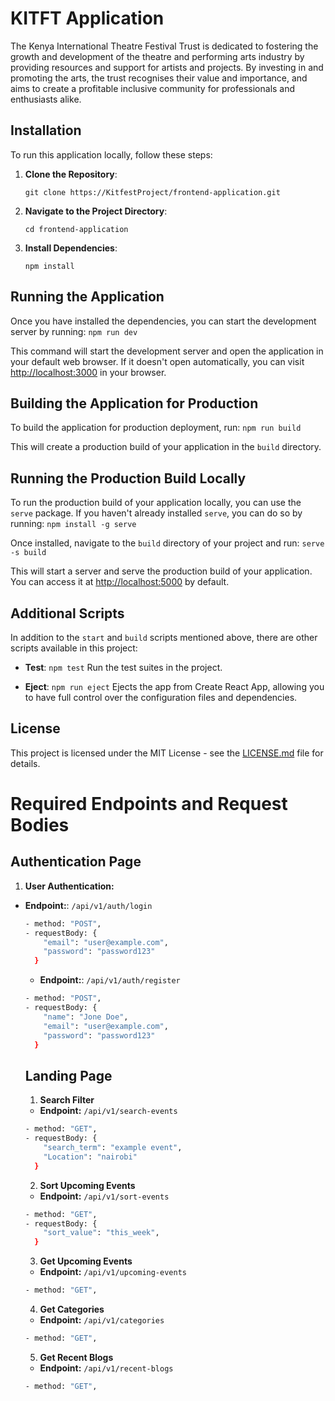 # KITFT Application

The Kenya International Theatre Festival Trust is dedicated to fostering the growth and development of the theatre and performing arts industry by providing resources and support for artists and projects. By investing in and promoting the arts, the trust recognises their value and importance, and aims to create a profitable inclusive community for professionals and enthusiasts alike.

## Installation

To run this application locally, follow these steps:

1. **Clone the Repository**: 
    ```
    git clone https://KitfestProject/frontend-application.git
    ```

2. **Navigate to the Project Directory**: 
    ```
    cd frontend-application
    ```

3. **Install Dependencies**: 
    ```
    npm install
    ```

## Running the Application

Once you have installed the dependencies, you can start the development server by running: `npm run dev`


This command will start the development server and open the application in your default web browser. If it doesn't open automatically, you can visit [http://localhost:3000](http://localhost:3000) in your browser.

## Building the Application for Production

To build the application for production deployment, run: `npm run build`


This will create a production build of your application in the `build` directory.

## Running the Production Build Locally

To run the production build of your application locally, you can use the `serve` package. If you haven't already installed `serve`, you can do so by running: `npm install -g serve`

Once installed, navigate to the `build` directory of your project and run: `serve -s build`

This will start a server and serve the production build of your application. You can access it at [http://localhost:5000](http://localhost:5000) by default.

## Additional Scripts

In addition to the `start` and `build` scripts mentioned above, there are other scripts available in this project:

- **Test**: `npm test`
  Run the test suites in the project.

- **Eject**: `npm run eject`
  Ejects the app from Create React App, allowing you to have full control over the configuration files and dependencies.

## License

This project is licensed under the MIT License - see the [LICENSE.md](LICENSE.md) file for details.

# Required Endpoints and Request Bodies

## Authentication Page

1. **User Authentication:**

- **Endpoint:**: `/api/v1/auth/login`

  ```bash
  - method: "POST",
  - requestBody: {
      "email": "user@example.com",
      "password": "password123"
    }
  ```

  - **Endpoint:**: `/api/v1/auth/register`

  ```bash
  - method: "POST",
  - requestBody: {
      "name": "Jone Doe",
      "email": "user@example.com",
      "password": "password123"
    }
  ```

  ## Landing Page

  1. **Search Filter**

  - **Endpoint:** `/api/v1/search-events`

  ```bash
  - method: "GET",
  - requestBody: {
      "search_term": "example event",
      "Location": "nairobi"
    }
  ```

  2. **Sort Upcoming Events**

  - **Endpoint:** `/api/v1/sort-events`

  ```bash
  - method: "GET",
  - requestBody: {
      "sort_value": "this_week",
    }
  ```

  3. **Get Upcoming Events**

  - **Endpoint:** `/api/v1/upcoming-events`

  ```bash
  - method: "GET",
  ```

  4. **Get Categories**

  - **Endpoint:** `/api/v1/categories`

  ```bash
  - method: "GET",
  ```

    
  5. **Get Recent Blogs**

  - **Endpoint:** `/api/v1/recent-blogs`

  ```bash
  - method: "GET",
  ```
